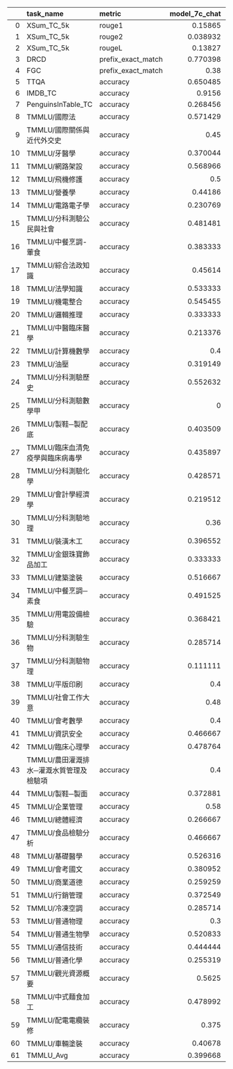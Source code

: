 |    | task_name                               | metric             |   model_7c_chat |   tw_llama_v1.0 |    gpt3.5 |
|---:|:----------------------------------------|:-------------------|----------------:|----------------:|----------:|
|  0 | XSum_TC_5k                              | rouge1             |        0.15865  |      0.00445231 | 0.139559  |
|  1 | XSum_TC_5k                              | rouge2             |        0.038932 |      0.00078261 | 0.0316221 |
|  2 | XSum_TC_5k                              | rougeL             |        0.13827  |      0.00402876 | 0.119608  |
|  3 | DRCD                                    | prefix_exact_match |        0.770398 |      0.724592   | 0.783567  |
|  4 | FGC                                     | prefix_exact_match |        0.38     |      0.32       | 0.36      |
|  5 | TTQA                                    | accuracy           |        0.650485 |      0.533981   | 0.747573  |
|  6 | IMDB_TC                                 | accuracy           |        0.9156   |      0.9286     | 0.9406    |
|  7 | PenguinsInTable_TC                      | accuracy           |        0.268456 |      0.221477   | 0.402685  |
|  8 | TMMLU/國際法                            | accuracy           |        0.571429 |      0.190476   | 0.47619   |
|  9 | TMMLU/國際關係與近代外交史              | accuracy           |        0.45     |      0.2        | 0.5       |
| 10 | TMMLU/牙醫學                            | accuracy           |        0.370044 |      0.297357   | 0.473568  |
| 11 | TMMLU/網路架設                          | accuracy           |        0.568966 |      0.327586   | 0.706897  |
| 12 | TMMLU/飛機修護                          | accuracy           |        0.5      |      0.283333   | 0.683333  |
| 13 | TMMLU/營養學                            | accuracy           |        0.44186  |      0.290698   | 0.44186   |
| 14 | TMMLU/電路電子學                        | accuracy           |        0.230769 |      0.230769   | 0.692308  |
| 15 | TMMLU/分科測驗公民與社會                | accuracy           |        0.481481 |      0.333333   | 0.518519  |
| 16 | TMMLU/中餐烹調-葷食                     | accuracy           |        0.383333 |      0.366667   | 0.55      |
| 17 | TMMLU/綜合法政知識                      | accuracy           |        0.45614  |      0.315789   | 0.649123  |
| 18 | TMMLU/法學知識                          | accuracy           |        0.533333 |      0.433333   | 0.833333  |
| 19 | TMMLU/機電整合                          | accuracy           |        0.545455 |      0.386364   | 0.545455  |
| 20 | TMMLU/邏輯推理                          | accuracy           |        0.333333 |      0.266667   | 0.533333  |
| 21 | TMMLU/中醫臨床醫學                      | accuracy           |        0.213376 |      0.10828    | 0.363057  |
| 22 | TMMLU/計算機數學                        | accuracy           |        0.4      |      0.1        | 0         |
| 23 | TMMLU/油壓                              | accuracy           |        0.319149 |      0.489362   | 0.553191  |
| 24 | TMMLU/分科測驗歷史                      | accuracy           |        0.552632 |      0.394737   | 0.631579  |
| 25 | TMMLU/分科測驗數學甲                    | accuracy           |        0        |      0.4        | 0         |
| 26 | TMMLU/製鞋─製配底                       | accuracy           |        0.403509 |      0.280702   | 0.596491  |
| 27 | TMMLU/臨床血清免疫學與臨床病毒學        | accuracy           |        0.435897 |      0.282051   | 0.666667  |
| 28 | TMMLU/分科測驗化學                      | accuracy           |        0.428571 |      0.285714   | 0         |
| 29 | TMMLU/會計學經濟學                      | accuracy           |        0.219512 |      0.268293   | 0.317073  |
| 30 | TMMLU/分科測驗地理                      | accuracy           |        0.36     |      0.24       | 0.52      |
| 31 | TMMLU/裝潢木工                          | accuracy           |        0.396552 |      0.258621   | 0.551724  |
| 32 | TMMLU/金銀珠寶飾品加工                  | accuracy           |        0.333333 |      0.416667   | 0.55      |
| 33 | TMMLU/建築塗裝                          | accuracy           |        0.516667 |      0.4        | 0.65      |
| 34 | TMMLU/中餐烹調─素食                     | accuracy           |        0.491525 |      0.372881   | 0.576271  |
| 35 | TMMLU/用電設備檢驗                      | accuracy           |        0.368421 |      0.245614   | 0.526316  |
| 36 | TMMLU/分科測驗生物                      | accuracy           |        0.285714 |      0.238095   | 0.380952  |
| 37 | TMMLU/分科測驗物理                      | accuracy           |        0.111111 |      0.333333   | 0.111111  |
| 38 | TMMLU/平版印刷                          | accuracy           |        0.4      |      0.433333   | 0.5       |
| 39 | TMMLU/社會工作大意                      | accuracy           |        0.48     |      0.38       | 0.64      |
| 40 | TMMLU/會考數學                          | accuracy           |        0.4      |      0          | 0.4       |
| 41 | TMMLU/資訊安全                          | accuracy           |        0.466667 |      0.306667   | 0.653333  |
| 42 | TMMLU/臨床心理學                        | accuracy           |        0.478764 |      0.370656   | 0.590734  |
| 43 | TMMLU/農田灌溉排水─灌溉水質管理及檢驗項 | accuracy           |        0.4      |      0.381818   | 0.490909  |
| 44 | TMMLU/製鞋─製面                         | accuracy           |        0.372881 |      0.220339   | 0.457627  |
| 45 | TMMLU/企業管理                          | accuracy           |        0.58     |      0.46       | 0.74      |
| 46 | TMMLU/總體經濟                          | accuracy           |        0.266667 |      0.244444   | 0.422222  |
| 47 | TMMLU/食品檢驗分析                      | accuracy           |        0.466667 |      0.4        | 0.65      |
| 48 | TMMLU/基礎醫學                          | accuracy           |        0.526316 |      0.328947   | 0.802632  |
| 49 | TMMLU/會考國文                          | accuracy           |        0.380952 |      0.380952   | 0.52381   |
| 50 | TMMLU/商業道德                          | accuracy           |        0.259259 |      0.111111   | 0.777778  |
| 51 | TMMLU/行銷管理                          | accuracy           |        0.372549 |      0.27451    | 0.529412  |
| 52 | TMMLU/冷凍空調                          | accuracy           |        0.285714 |      0.303571   | 0.446429  |
| 53 | TMMLU/普通物理                          | accuracy           |        0.3      |      0.266667   | 0.466667  |
| 54 | TMMLU/普通生物學                        | accuracy           |        0.520833 |      0.333333   | 0.75      |
| 55 | TMMLU/通信技術                          | accuracy           |        0.444444 |      0.296296   | 0.444444  |
| 56 | TMMLU/普通化學                          | accuracy           |        0.255319 |      0.148936   | 0.446809  |
| 57 | TMMLU/觀光資源概要                      | accuracy           |        0.5625   |      0.458333   | 0.666667  |
| 58 | TMMLU/中式麵食加工                      | accuracy           |        0.478992 |      0.310924   | 0.605042  |
| 59 | TMMLU/配電電纜裝修                      | accuracy           |        0.375    |      0.339286   | 0.464286  |
| 60 | TMMLU/車輛塗裝                          | accuracy           |        0.40678  |      0.355932   | 0.576271  |
| 61 | TMMLU_Avg                               | accuracy           |        0.399668 |      0.304581   | 0.521574  |